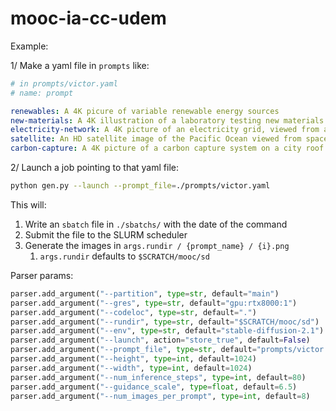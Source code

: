# mooc-ia-cc-udem

Example:

1/ Make a yaml file in `prompts` like:

```yaml
# in prompts/victor.yaml
# name: prompt

renewables: A 4K picure of variable renewable energy sources
new-materials: A 4K illustration of a laboratory testing new materials
electricity-network: A 4K picture of an electricity grid, viewed from above, in the forest
satellite: An HD satellite image of the Pacific Ocean viewed from space
carbon-capture: A 4K picture of a carbon capture system on a city roof
```

2/ Launch a job pointing to that yaml file:

```bash
python gen.py --launch --prompt_file=./prompts/victor.yaml
```

This will:

1. Write an `sbatch` file in `./sbatchs/` with the date of the command
2. Submit the file to the SLURM scheduler
3. Generate the images in `args.rundir / {prompt_name} / {i}.png`
   1. `args.rundir` defaults to `$SCRATCH/mooc/sd`

Parser params:

```python
parser.add_argument("--partition", type=str, default="main")
parser.add_argument("--gres", type=str, default="gpu:rtx8000:1")
parser.add_argument("--codeloc", type=str, default=".")
parser.add_argument("--rundir", type=str, default="$SCRATCH/mooc/sd")
parser.add_argument("--env", type=str, default="stable-diffusion-2.1")
parser.add_argument("--launch", action="store_true", default=False)
parser.add_argument("--prompt_file", type=str, default="prompts/victor.yaml")
parser.add_argument("--height", type=int, default=1024)
parser.add_argument("--width", type=int, default=1024)
parser.add_argument("--num_inference_steps", type=int, default=80)
parser.add_argument("--guidance_scale", type=float, default=6.5)
parser.add_argument("--num_images_per_prompt", type=int, default=8)
```
